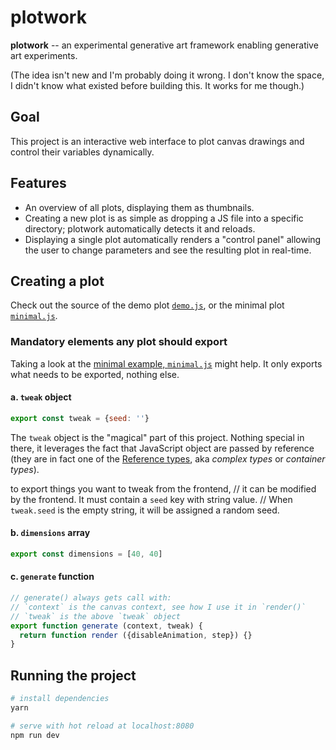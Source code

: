 # plotwork

**plotwork** -- an experimental generative art framework enabling generative art experiments.

(The idea isn't new and I'm probably doing it wrong. I don't know the space, I didn't know what existed before building this. It works for me though.)

## Goal

This project is an interactive web interface to plot canvas drawings and control their variables dynamically.

## Features

* An overview of all plots, displaying them as thumbnails.
* Creating a new plot is as simple as dropping a JS file into a specific directory; plotwork automatically detects it and reloads.
* Displaying a single plot automatically renders a "control panel" allowing the user to change parameters and see the resulting plot in real-time.

## Creating a plot

Check out the source of the demo plot [`demo.js`](/plots/demo.js), or the minimal plot [`minimal.js`](/plots/minimal.js).

### Mandatory elements any plot should export

Taking a look at the [minimal example, `minimal.js`](/plots/minimal.js) might help. It only exports what needs to be exported, nothing else.

#### a. `tweak` object

```js
export const tweak = {seed: ''}
```

The `tweak` object is the "magical" part of this project. Nothing special in there, it leverages the fact that JavaScript object are passed by reference (they are in fact one of the [Reference types](https://www.ecma-international.org/ecma-262/5.1/#sec-8.7), aka *complex types* or *container types*).


to export things you want to tweak from the frontend,
// it can be modified by the frontend. It must contain a `seed` key with string value.
// When `tweak.seed` is the empty string, it will be assigned a random seed.


#### b. `dimensions` array

```js
export const dimensions = [40, 40]
```

#### c. `generate` function

```js
// generate() always gets call with:
// `context` is the canvas context, see how I use it in `render()`
// `tweak` is the above `tweak` object
export function generate (context, tweak) {
  return function render ({disableAnimation, step}) {}
}
```

## Running the project

``` bash
# install dependencies
yarn

# serve with hot reload at localhost:8080
npm run dev
```
